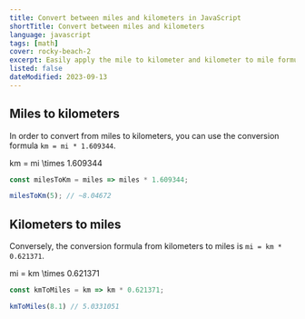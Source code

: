 ```yaml
---
title: Convert between miles and kilometers in JavaScript
shortTitle: Convert between miles and kilometers
language: javascript
tags: [math]
cover: rocky-beach-2
excerpt: Easily apply the mile to kilometer and kilometer to mile formulas.
listed: false
dateModified: 2023-09-13
---
```


## Miles to kilometers

In order to convert from miles to kilometers, you can use the conversion formula `km = mi * 1.609344`.

<latex-expression>
km = mi \times 1.609344
</latex-expression>

```js
const milesToKm = miles => miles * 1.609344;

milesToKm(5); // ~8.04672
```

## Kilometers to miles

Conversely, the conversion formula from kilometers to miles is `mi = km * 0.621371`.

<latex-expression>
mi = km \times 0.621371
</latex-expression>

```js
const kmToMiles = km => km * 0.621371;

kmToMiles(8.1) // 5.0331051
```
